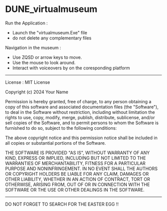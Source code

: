 # DUNE_virtualmuseum

Run the Application :
- Launch the "virtualmuseum.Exe" file 
- do not delete any complementary files

Navigation in the museum :
- Use ZQSD or arrow keys to move.
- Use the mouse to look around.
- Interact with voiceovers by on the coresponding platform

--------------------------------------------------------------------------------------

License :
MIT License

Copyright (c) 2024 Your Name

Permission is hereby granted, free of charge, to any person obtaining a copy
of this software and associated documentation files (the "Software"), to deal
in the Software without restriction, including without limitation the rights
to use, copy, modify, merge, publish, distribute, sublicense, and/or sell
copies of the Software, and to permit persons to whom the Software is
furnished to do so, subject to the following conditions:

The above copyright notice and this permission notice shall be included in all
copies or substantial portions of the Software.

THE SOFTWARE IS PROVIDED "AS IS", WITHOUT WARRANTY OF ANY KIND, EXPRESS OR
IMPLIED, INCLUDING BUT NOT LIMITED TO THE WARRANTIES OF MERCHANTABILITY,
FITNESS FOR A PARTICULAR PURPOSE AND NONINFRINGEMENT. IN NO EVENT SHALL THE
AUTHORS OR COPYRIGHT HOLDERS BE LIABLE FOR ANY CLAIM, DAMAGES OR OTHER
LIABILITY, WHETHER IN AN ACTION OF CONTRACT, TORT OR OTHERWISE, ARISING FROM,
OUT OF OR IN CONNECTION WITH THE SOFTWARE OR THE USE OR OTHER DEALINGS IN THE
SOFTWARE.


--------------------------------------------------------------------------------------

DO NOT FORGET TO SEARCH FOR THE EASTER EGG !!
